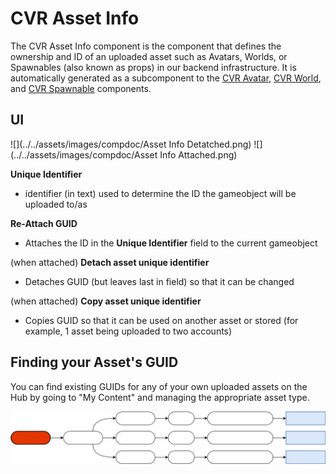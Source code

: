 # CVR Asset Info <div class="whitelisted" data-list="AWP"></div>

The CVR Asset Info component is the component that defines the ownership and ID of an uploaded asset such as Avatars, Worlds, or Spawnables (also known as props) in our backend infrastructure. It is automatically generated as a subcomponent to the [CVR Avatar](CVR-Avatar.md), [CVR World](CVR-World.md), and [CVR Spawnable](CVR-Spawnable.md) components. 

## UI

![](../../assets/images/compdoc/Asset Info Detatched.png)
![](../../assets/images/compdoc/Asset Info Attached.png)

__Unique Identifier__

- identifier (in text) used to determine the ID the gameobject will be uploaded to/as

__Re-Attach GUID__

- Attaches the ID in the __Unique Identifier__ field to the current gameobject

(when attached) __Detach asset unique identifier__

- Detaches GUID (but leaves last in field) so that it can be changed

(when attached) __Copy asset unique identifier__

- Copies GUID so that it can be used on another asset or stored (for example, 1 asset being uploaded to two accounts)

## Finding your Asset's GUID

You can find existing GUIDs for any of your own uploaded assets on the Hub by going to "My Content" and managing the appropriate asset type.

![](../../assets/images/asset-info.svg)
